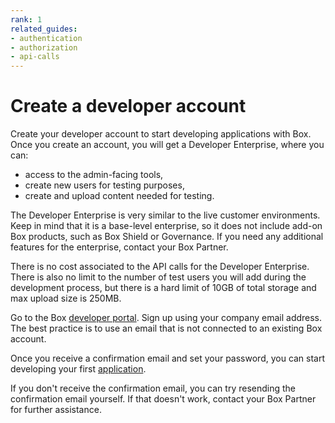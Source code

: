 ```yaml
---
rank: 1
related_guides:
- authentication
- authorization
- api-calls 
---
```


# Create a developer account

Create your developer account to start developing applications with Box.
Once you create an account, you will get a Developer Enterprise, where
you can:

- access to the admin-facing tools,
- create new users for testing purposes,
- create and upload content needed for testing. 

The Developer Enterprise is very similar to the live customer environments.
Keep in mind that it is a base-level enterprise, so it does not include
add-on Box products, such as Box Shield or Governance. If you need any
additional features for the enterprise, contact your Box Partner.

<Message type='notice'>
There is no cost associated to the API calls for the Developer Enterprise.
There is also no limit to the number of test users you will add during the
development process, but there is a hard limit of 10GB of total storage
and max upload size is 250MB. 
</Message>

Go to the Box [developer portal][developer-portal]. Sign up using
your company email address. The best practice is to use an email that is
not connected to an existing Box account. 

Once you receive a confirmation email and set your password, you can start
developing your first [application][app].

<Message type='notice'>
If you don't receive the confirmation email, you can try resending the
confirmation email yourself. If that doesn't work, contact your Box
Partner for further assistance.
</Message>

[developer-portal]: https://developer.box.com/
[app]: g://getting-started/first-application